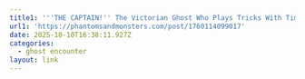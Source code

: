 ```yaml
---
title1: '''THE CAPTAIN!'' The Victorian Ghost Who Plays Tricks With Time'
url1: 'https://phantomsandmonsters.com/post/1760114099017'
date: 2025-10-10T16:38:11.927Z
categories:
  - ghost encounter
layout: link
---
```


